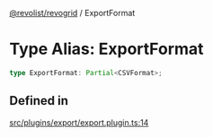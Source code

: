 [@revolist/revogrid](README.md) / ExportFormat

# Type Alias: ExportFormat

```ts
type ExportFormat: Partial<CSVFormat>;
```

## Defined in

[src/plugins/export/export.plugin.ts:14](https://github.com/revolist/revogrid/blob/a4b231d71029faeb28d2b2f5098e6a96aa320bc0/src/plugins/export/export.plugin.ts#L14)
